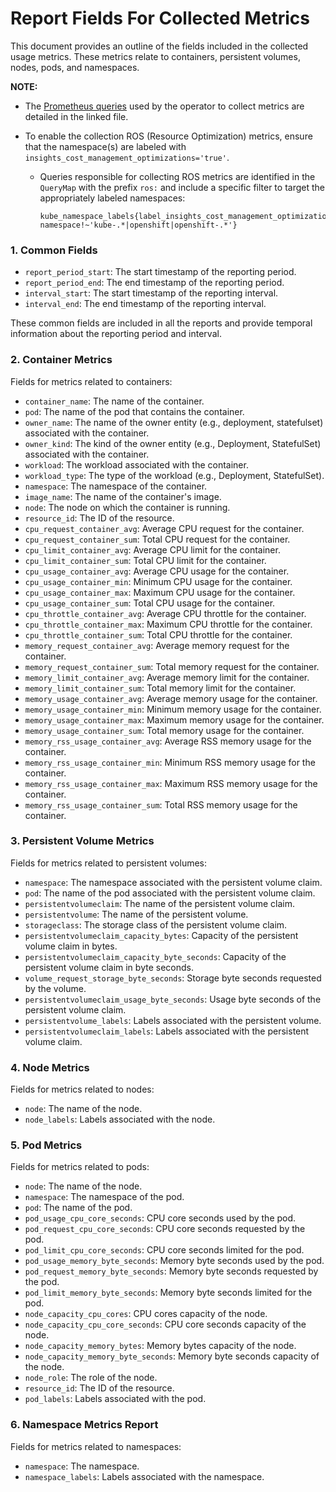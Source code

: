 # Report Fields For Collected Metrics

This document provides an outline of the fields included in the collected usage metrics. These metrics relate to containers, persistent volumes, nodes, pods, and namespaces. 


**NOTE:**

- The [Prometheus queries](https://github.com/project-koku/koku-metrics-operator/blob/main/internal/collector/queries.go) used by the operator to collect metrics are detailed in the linked file. 

- To enable the collection ROS (Resource Optimization) metrics, ensure that the namespace(s) are labeled with `insights_cost_management_optimizations='true'`.

    - Queries responsible for collecting ROS metrics are identified in the `QueryMap` with the prefix `ros:` and include a specific filter to target the appropriately labeled namespaces:
        ```
        kube_namespace_labels{label_insights_cost_management_optimizations='true', namespace!~'kube-.*|openshift|openshift-.*'}
        ```


### 1. Common Fields

- `report_period_start`: The start timestamp of the reporting period.
- `report_period_end`: The end timestamp of the reporting period.
- `interval_start`: The start timestamp of the reporting interval.
- `interval_end`: The end timestamp of the reporting interval.

These common fields are included in all the reports and provide temporal information about the reporting period and interval.

### 2. Container Metrics

Fields for metrics related to containers:


- `container_name`: The name of the container.
- `pod`: The name of the pod that contains the container.
- `owner_name`: The name of the owner entity (e.g., deployment, statefulset) associated with the container.
- `owner_kind`: The kind of the owner entity (e.g., Deployment, StatefulSet) associated with the container.
- `workload`: The workload associated with the container.
- `workload_type`: The type of the workload (e.g., Deployment, StatefulSet).
- `namespace`: The namespace of the container.
- `image_name`: The name of the container's image.
- `node`: The node on which the container is running.
- `resource_id`: The ID of the resource.
- `cpu_request_container_avg`: Average CPU request for the container.
- `cpu_request_container_sum`: Total CPU request for the container.
- `cpu_limit_container_avg`: Average CPU limit for the container.
- `cpu_limit_container_sum`: Total CPU limit for the container.
- `cpu_usage_container_avg`: Average CPU usage for the container.
- `cpu_usage_container_min`: Minimum CPU usage for the container.
- `cpu_usage_container_max`: Maximum CPU usage for the container.
- `cpu_usage_container_sum`: Total CPU usage for the container.
- `cpu_throttle_container_avg`: Average CPU throttle for the container.
- `cpu_throttle_container_max`: Maximum CPU throttle for the container.
- `cpu_throttle_container_sum`: Total CPU throttle for the container.
- `memory_request_container_avg`: Average memory request for the container.
- `memory_request_container_sum`: Total memory request for the container.
- `memory_limit_container_avg`: Average memory limit for the container.
- `memory_limit_container_sum`: Total memory limit for the container.
- `memory_usage_container_avg`: Average memory usage for the container.
- `memory_usage_container_min`: Minimum memory usage for the container.
- `memory_usage_container_max`: Maximum memory usage for the container.
- `memory_usage_container_sum`: Total memory usage for the container.
- `memory_rss_usage_container_avg`: Average RSS memory usage for the container.
- `memory_rss_usage_container_min`: Minimum RSS memory usage for the container.
- `memory_rss_usage_container_max`: Maximum RSS memory usage for the container.
- `memory_rss_usage_container_sum`: Total RSS memory usage for the container.

### 3. Persistent Volume Metrics

Fields for metrics related to persistent volumes:

- `namespace`: The namespace associated with the persistent volume claim.
- `pod`: The name of the pod associated with the persistent volume claim.
- `persistentvolumeclaim`: The name of the persistent volume claim.
- `persistentvolume`: The name of the persistent volume.
- `storageclass`: The storage class of the persistent volume claim.
- `persistentvolumeclaim_capacity_bytes`: Capacity of the persistent volume claim in bytes.
- `persistentvolumeclaim_capacity_byte_seconds`: Capacity of the persistent volume claim in byte seconds.
- `volume_request_storage_byte_seconds`: Storage byte seconds requested by the volume.
- `persistentvolumeclaim_usage_byte_seconds`: Usage byte seconds of the persistent volume claim.
- `persistentvolume_labels`: Labels associated with the persistent volume.
- `persistentvolumeclaim_labels`: Labels associated with the persistent volume claim.

### 4. Node Metrics

Fields for metrics related to nodes:

- `node`: The name of the node.
- `node_labels`: Labels associated with the node.

### 5. Pod Metrics

Fields for metrics related to pods:

- `node`: The name of the node.
- `namespace`: The namespace of the pod.
- `pod`: The name of the pod.
- `pod_usage_cpu_core_seconds`: CPU core seconds used by the pod.
- `pod_request_cpu_core_seconds`: CPU core seconds requested by the pod.
- `pod_limit_cpu_core_seconds`: CPU core seconds limited for the pod.
- `pod_usage_memory_byte_seconds`: Memory byte seconds used by the pod.
- `pod_request_memory_byte_seconds`: Memory byte seconds requested by the pod.
- `pod_limit_memory_byte_seconds`: Memory byte seconds limited for the pod.
- `node_capacity_cpu_cores`: CPU cores capacity of the node.
- `node_capacity_cpu_core_seconds`: CPU core seconds capacity of the node.
- `node_capacity_memory_bytes`: Memory bytes capacity of the node.
- `node_capacity_memory_byte_seconds`: Memory byte seconds capacity of the node.
- `node_role`: The role of the node.
- `resource_id`: The ID of the resource.
- `pod_labels`: Labels associated with the pod.

### 6. Namespace Metrics Report

Fields for metrics related to namespaces:

- `namespace`: The namespace.
- `namespace_labels`: Labels associated with the namespace.
